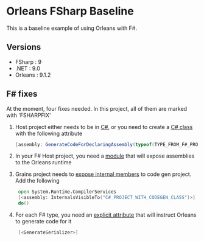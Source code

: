 # Orleans FSharp Baseline

This is a baseline example of using Orleans with F#.

## Versions

- FSharp : 9
- .NET : 9.0
- Orleans : 9.1.2

## F# fixes

At the moment, four fixes needed. In this project, all of them are marked with 'FSHARPFIX'

1. Host project either needs to be in [C#](https://github.com/DejanMilicic/orleans-fsharp-dotnet9), or you need to create a [C# class](./CodeGen/Class1.cs) with the following attribute

   ```csharp
   [assembly: GenerateCodeForDeclaringAssembly(typeof(TYPE_FROM_F#_PROJECT_WITH_GRAINS))]
   ```

2. In your F# Host project, you need a [module](./Silo/OrleansFsharpFix.fs) that will expose assemblies to the Orleans runtime

3. Grains project needs to [expose internal members](./Grains/OrleansFsharpFix.fs) to code gen project. Add the following

   ```fsharp
	open System.Runtime.CompilerServices
	[<assembly: InternalsVisibleTo("C#_PROJECT_WITH_CODEGEN_CLASS")>]
	do()
   ```

4. For each F# type, you need an [explicit attribute](./Grains/HelloGrain.fs#L9-L12) that will instruct Orleans to generate code for it

   ```fsharp
	[<GenerateSerializer>]
   ```
